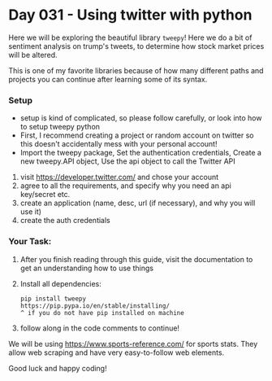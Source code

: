 # Day 031 - Using twitter with python

Here we will be exploring the beautiful library `tweepy`! Here we do a bit of sentiment analysis on trump's tweets, to determine how stock market prices will be altered. 

This is one of my favorite libraries because of how many different paths and projects you can continue after learning some of its syntax.

### Setup

* setup is kind of complicated, so please follow carefully, or look into how to setup tweepy python
* First, I recommend creating a project or random account on twitter so this doesn't accidentally mess with your personal account!
* Import the tweepy package, Set the authentication     credentials, Create a new tweepy.API object, Use        the api object to call the Twitter API
1. visit https://developer.twitter.com/ and chose your account
2. agree to all the requirements, and specify why you need an api key/secret etc. 
3. create an application (name, desc, url (if necessary), and why you will use it)
4. create the auth credentials


### Your Task:

1. After you finish reading through this guide, visit the documentation to get an understanding how to use things

2. Install all dependencies:
    ```
    pip install tweepy
    https://pip.pypa.io/en/stable/installing/
    ^ if you do not have pip installed on machine
    ```

3. follow along in the code comments to continue!

We will be using https://www.sports-reference.com/ for sports stats. They allow web scraping and have very easy-to-follow web elements.

Good luck and happy coding!